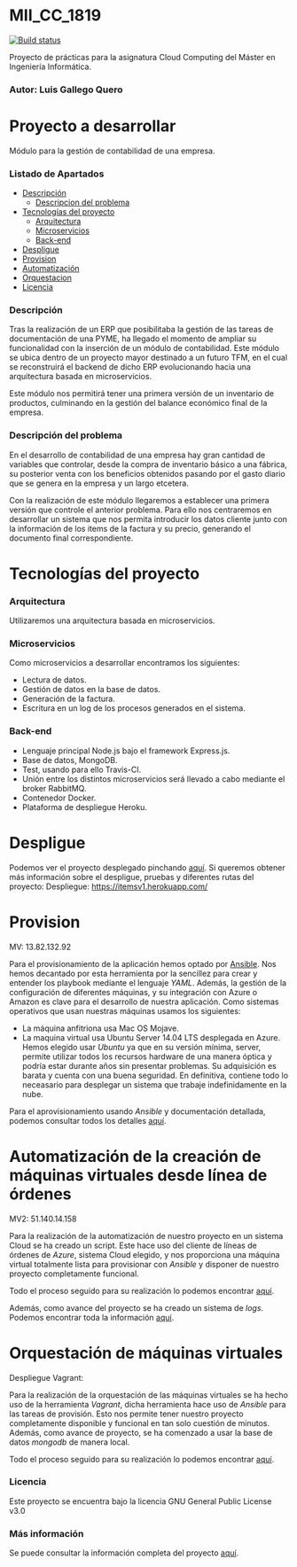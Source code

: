 # MII_CC_1819

[![Build status](https://travis-ci.com/luiisgallego/MII_CC_1819.svg?branch=master)](https://travis-ci.com/luiisgallego/MII_CC_1819)

Proyecto de prácticas para la asignatura Cloud Computing del Máster en Ingeniería Informática.

### Autor: Luis Gallego Quero

# Proyecto a desarrollar

Módulo para la gestión de contabilidad de una empresa.

### Listado de Apartados

- [Descripción](#descripcion)
    - [Descripcion del problema](#descipcion_problema)
- [Tecnologías del proyecto](#tecnologias)
    - [Arquitectura](#arquitectura)
    - [Microservicios](#microservicios)
    - [Back-end](#back_end)
- [Despligue](#despligue)
- [Provision](#provision)
- [Automatización](#automatizacion)
- [Orquestacion](#orquestacion)
- [Licencia](#licencia)

### Descripción <a name="descripcion"></a>

Tras la realización de un ERP que posibilitaba la gestión de las tareas de documentación de una PYME, ha llegado el momento de ampliar su funcionalidad con la inserción de un módulo de contabilidad. Este módulo se ubica dentro de un proyecto mayor destinado a un futuro TFM, en el cual se reconstruirá el backend de dicho ERP evolucionando hacia una arquitectura basada en microservicios. 

Este módulo nos permitirá tener una primera versión de un inventario de productos, culminando en la gestión del balance económico final de la empresa.

### Descripción del problema <a name="descipcion_problema"></a>

En el desarrollo de contabilidad de una empresa hay gran cantidad de variables que controlar, desde la compra de inventario básico a una fábrica, su posterior venta con los beneficios obtenidos pasando por el gasto diario que se genera en la empresa y un largo etcetera.

Con la realización de este módulo llegaremos a establecer una primera versión que controle el anterior problema. Para ello nos centraremos en desarrollar un sistema que nos permita introducir los datos cliente junto con la información de los items de la factura y su precio, generando el documento final correspondiente. 

# Tecnologías del proyecto <a name="tecnologias"></a>

### Arquitectura <a name="arquitectura"></a>

Utilizaremos una arquitectura basada en microservicios. 

### Microservicios <a name="microservicios"></a>

Como microservicios a desarrollar encontramos los siguientes:

- Lectura de datos. 
- Gestión de datos en la base de datos.
- Generación de la factura.
- Escritura en un log de los procesos generados en el sistema.

### Back-end <a name="back_end"></a>

- Lenguaje principal Node.js bajo el framework Express.js. 
- Base de datos, MongoDB. 
- Test, usando para ello Travis-CI. 
- Unión entre los distintos microservicios será llevado a cabo mediante el broker RabbitMQ.
- Contenedor Docker. 
- Plataforma de despliegue Heroku.

# Despligue <a name="despliegue"></a>

Podemos ver el proyecto desplegado pinchando [aquí](https://itemsv1.herokuapp.com/). Si queremos obtener más información sobre el despligue, pruebas y diferentes rutas del proyecto: 
Despliegue: https://itemsv1.herokuapp.com/

# Provision <a name="provision"></a>

MV: 13.82.132.92

Para el provisionamiento de la aplicación hemos optado por [Ansible](https://www.ansible.com/). Nos hemos decantado por esta herramienta por la sencillez para crear y entender los playbook mediante el lenguaje *YAML*. Además, la gestión de la configuración de diferentes máquinas, y su integración con Azure o Amazon es clave para el desarrollo de nuestra aplicación. Como sistemas operativos que usan nuestras máquinas usamos los siguientes:

- La máquina anfitriona usa Mac OS Mojave.
- La maquina virtual usa Ubuntu Server 14.04 LTS desplegada en Azure. Hemos elegido usar *Ubuntu* ya que en su versión mínima, server, permite utilizar todos los recursos hardware de una manera óptica y podría estar durante años sin presentar problemas. Su adquisición es barata y cuenta con una buena seguridad. En definitiva, contiene todo lo neceasario para desplegar un sistema que trabaje indefinidamente en la nube.

Para el aprovisionamiento usando *Ansible* y documentación detallada, podemos consultar todos los detalles [aquí](https://github.com/luiisgallego/MII_CC_1819/blob/master/provision).

# Automatización de la creación de máquinas virtuales desde línea de órdenes <a name="automatizacion"></a>

MV2: 51.140.14.158

Para la realización de la automatización de nuestro proyecto en un sistema Cloud se ha creado un script. Este hace uso del cliente de líneas de órdenes de *Azure*, sistema Cloud elegido, y nos proporciona una máquina virtual totalmente lista para provisionar con *Ansible* y disponer de nuestro proyecto completamente funcional. 

Todo el proceso seguido para su realización lo podemos encontrar [aquí](https://github.com/luiisgallego/MII_CC_1819/blob/master/docs/automaticacionMV.md).

Además, como avance del proyecto se ha creado un sistema de *logs*. Podemos encontrar toda la información [aquí](https://github.com/luiisgallego/MII_CC_1819/blob/master/docs/logs.md).

# Orquestación de máquinas virtuales <a name="orquestacion"></a>

Despliegue Vagrant:

Para la realización de la orquestación de las máquinas virtuales se ha hecho uso de la herramienta *Vagrant*, dicha herramienta hace uso de *Ansible* para las tareas de provisión. Esto nos permite tener nuestro proyecto completamente disponible y funcional en tan solo cuestión de minutos. Además, como avance de proyecto, se ha comenzado a usar la base de datos *mongodb* de manera local.

Todo el proceso seguido para su realización lo podemos encontrar [aquí](https://github.com/luiisgallego/MII_CC_1819/blob/master/orquestacion).

### Licencia <a name="licencia"></a>

Este proyecto se encuentra bajo la licencia GNU General Public License v3.0

### Más información

Se puede consultar la información completa del proyecto [aquí](https://luiisgallego.github.io/MII_CC_1819/).

